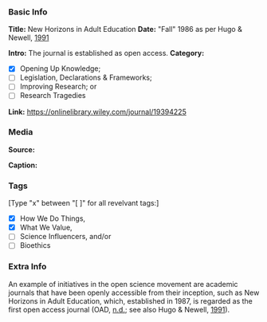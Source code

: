 ### Basic Info

**Title:**
New Horizons in Adult Education
**Date:**
"Fall" 1986 as per Hugo & Newell, [1991](https://hdl.handle.net/10657/5149)

**Intro:**
The journal is established as open access.
**Category:** 

- [x] Opening Up Knowledge;
- [ ] Legislation, Declarations & Frameworks;
- [ ] Improving Research; or
- [ ] Research Tragedies

**Link:**
https://onlinelibrary.wiley.com/journal/19394225
### Media

**Source:** 

**Caption:** 

### Tags

[Type "x" between "[ ]" for all revelvant tags:]

- [x] How We Do Things, 
- [x] What We Value, 
- [ ] Science Influencers, and/or 
- [ ] Bioethics

### Extra Info

An example of initiatives in the open science movement are academic journals that have been openly accessible from their inception, such as New Horizons in Adult Education, which, established in 1987, is regarded as the first open access journal (OAD, [n.d.](http://oad.simmons.edu/oadwiki/Early_OA_journals); see also Hugo & Newell, [1991](https://hdl.handle.net/10657/5149)).
